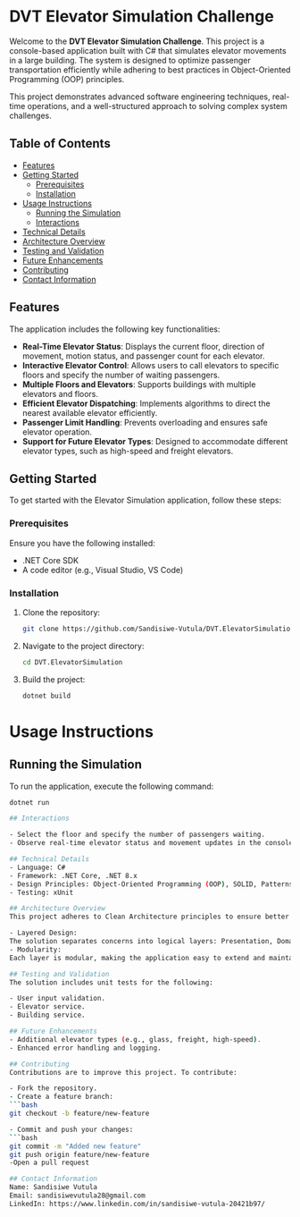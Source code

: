 # DVT Elevator Simulation Challenge

Welcome to the **DVT Elevator Simulation Challenge**. This project is a console-based application built with C# that simulates elevator movements in a large building. The system is designed to optimize passenger transportation efficiently while adhering to best practices in Object-Oriented Programming (OOP) principles.

This project demonstrates advanced software engineering techniques, real-time operations, and a well-structured approach to solving complex system challenges.

## Table of Contents
- [Features](#features)
- [Getting Started](#getting-started)
  - [Prerequisites](#prerequisites)
  - [Installation](#installation)
- [Usage Instructions](#usage-instructions)
  - [Running the Simulation](#running-the-simulation)
  - [Interactions](#interactions)
- [Technical Details](#technical-details)
- [Architecture Overview](#architecture-overview)
- [Testing and Validation](#testing-and-validation)
- [Future Enhancements](#future-enhancements)
- [Contributing](#contributing)
- [Contact Information](#contact-information)

## Features

The application includes the following key functionalities:

- **Real-Time Elevator Status**: Displays the current floor, direction of movement, motion status, and passenger count for each elevator.
- **Interactive Elevator Control**: Allows users to call elevators to specific floors and specify the number of waiting passengers.
- **Multiple Floors and Elevators**: Supports buildings with multiple elevators and floors.
- **Efficient Elevator Dispatching**: Implements algorithms to direct the nearest available elevator efficiently.
- **Passenger Limit Handling**: Prevents overloading and ensures safe elevator operation.
- **Support for Future Elevator Types**: Designed to accommodate different elevator types, such as high-speed and freight elevators.

## Getting Started

To get started with the Elevator Simulation application, follow these steps:

### Prerequisites

Ensure you have the following installed:
- .NET Core SDK
- A code editor (e.g., Visual Studio, VS Code)

### Installation

1. Clone the repository:
   ```bash
   git clone https://github.com/Sandisiwe-Vutula/DVT.ElevatorSimulation.git

2. Navigate to the project directory:
   ```bash
   cd DVT.ElevatorSimulation

3. Build the project:
   ```bash
   dotnet build

# Usage Instructions

## Running the Simulation
   To run the application, execute the following command:

   ```bash
   dotnet run

## Interactions

- Select the floor and specify the number of passengers waiting.
- Observe real-time elevator status and movement updates in the console.

## Technical Details
- Language: C#
- Framework: .NET Core, .NET 8.x
- Design Principles: Object-Oriented Programming (OOP), SOLID, Patterns
- Testing: xUnit

## Architecture Overview
This project adheres to Clean Architecture principles to ensure better software design and maintainability. The architecture enables the following:

- Layered Design:
  The solution separates concerns into logical layers: Presentation, Domain, Services, and Infrastructure.
- Modularity: 
  Each layer is modular, making the application easy to extend and maintain.

## Testing and Validation
The solution includes unit tests for the following:

- User input validation.
- Elevator service.
- Building service.

## Future Enhancements
- Additional elevator types (e.g., glass, freight, high-speed).
- Enhanced error handling and logging.

## Contributing
Contributions are to improve this project. To contribute:

- Fork the repository.
- Create a feature branch:
   ```bash
   git checkout -b feature/new-feature

- Commit and push your changes:
   ```bash
   git commit -m "Added new feature"
   git push origin feature/new-feature
-Open a pull request

## Contact Information
Name: Sandisiwe Vutula
Email: sandisiwevutula28@gmail.com
LinkedIn: https://www.linkedin.com/in/sandisiwe-vutula-20421b97/

